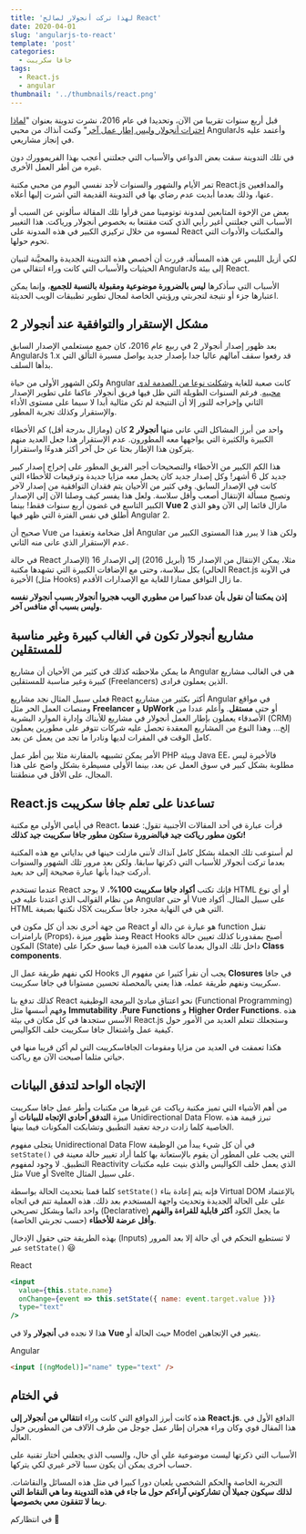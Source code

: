 ```yaml
---
title: 'لهذا تركت أنجولار لصالح React'
date: 2020-04-01
slug: 'angularjs-to-react'
template: 'post'
categories:
  - جافا سكريبت
tags:
  - React.js
  - angular
thumbnail: '../thumbnails/react.png'
---
```


قبل أربع سنوات تقريبا من الآن، وتحديدا في عام 2016، نشرت تدوينة بعنوان "[لماذا اخترات أنجولار وليس إطار عمل آخر](/web-development/javascript/choose-angular/)" وكنت آنذاك من محبي AngularJs وأعتمد عليه في إنجاز مشاريعي.

في تلك التدوينة سقت بعض الدواعي والأسباب التي جعلتني أعجب بهذا الفريموورك دون غيره من أطر العمل الأخرى.

تمر الأيام والشهور والسنوات لأجد نفسي اليوم من محبي مكتبة React.js والمدافعين عنها، وذلك بعدما أبديت عدم رضاي بها في التدوينة القديمة التي أشرت إليها أعلاه.

بعض من الإخوة المتابعين لمدونة توتومينا ممن قرأوا تلك المقالة سألوني عن السبب أو الأسباب التي جعلتني أغير رأيي الذي كنت مقتنعا به بخصوص أنجولار ورياكت. هذا التغيير لمسوه من خلال تركيزي الكبير في هذه المدونة على React والمكتبات والأدوات التي تحوم حولها.

لكي أزيل اللبس عن هذه المسألة، قررت أن أخصص هذه التدوينة الجديدة والمحيَّنة لتبيان الحيثيات والأسباب التي كانت وراء انتقالي من AngularJs إلى بيئة React.

الأسباب التي سأذكرها **ليس بالضرورة موضوعية ومقبولة بالنسبة للجميع**، وإنما يمكن اعتبارها جزء أو نتيجة لتجربتي ورؤيتي الخاصة لمجال تطوير تطبيقات الويب الحديثة.

## مشكل الإستقرار والتوافقية عند أنجولار 2

بعد ظهور إصدار أنجولار 2 في ربيع عام 2016، كان جميع مستعلمي الإصدار السابق AngularJs 1.x قد رفعوا سقف آمالهم عاليا جدا بإصدار جديد يواصل مسيرة التألق التي بدأها السلف.

ولكن الشهور الأولى من حياة Angular كانت صعبة للغاية [وشكلت نوعا من الصدمة لدى محبيه](https://namekdev.net/2017/05/worked-with-angular-2-for-over-a-year-what-bugs-me-about-it/). فرغم السنوات الطويلة التي ظل فيها فريق أنجولار عاكفا على تطوير الإصدار الثاني وإخراجه للنور إلا أن النتيجة لم تكن مثالية أبدا لا سيما على مستوى الأداء والإستقرار وكذلك تجربة المطور.

واحد من أبرز المشاكل التي عانى منها **أنجولار 2** كان (ومازال بدرجة أقل) كم الأخطاء الكبيرة والكثيرة التي يواجهها معه المطورون. عدم الإستقرار هذا جعل العديد منهم يتركون هذا الإطار بحثا عن حل آخر أكثر هدوءًا واستقرارا.

هذا الكم الكبير من الأخطاء والتصحيحات أجبر الفريق المطور على إخراج إصدار كبير جديد كل 6 أشهر! وكل إصدار جديد كان يحمل معه مزايا جديدة وترقيعات للأخطاء التي كانت في الإصدار السابق. وفي كثير من الأحيان يتم فقدان التوافقية من إصدار لآخر وتصبح مسألة الإنتقال أصعب وأقل سلاسة. ولعل هذا يفسر كيف وصلنا الآن إلى الإصدار الكبير التاسع في غضون أربع سنوات فقط! بينما **Vue 2** مازال قائما إلى الآن وهو الذي أطلق في نفس الفترة التي ظهر فيها Angular 2.

صحيح أن Vue أقل ضخامة وتعقيدا من Angular ولكن هذا لا يبرر هذا المستوى الكبير من عدم الإستقرار الذي عانى منه الثاني.

في حالة React مثلا، يمكن الإنتقال من الإصدار 15 (أبريل 2016) إلى الإصدار 16 (الإصدار الحالي) بكل سلاسة، وحتى مع الإضافات الكبيرة التي تشهدها مكتبة React.js في الآونة الأخيرة (مثل Hooks) ما زال التوافق ممتازا للغاية مع الإصدارات الأقدم.

**إذن يمكننا أن نقول بأن عددا كبيرا من مطوري الويب هجروا أنجولار بسبب أنجولار نفسه وليس بسبب أي منافس آخر.**

## مشاريع أنجولار تكون في الغالب كبيرة وغير مناسبة للمستقلين

ما يمكن ملاحظته كذلك في كثير من الأحيان أن مشاريع Angular هي في الغالب مشاريع كبيرة وغير مناسبة للمستقلين (Freelancers) الذين يعملون فرادى.

فعلى سبيل المثال نجد مشاريع React أكثر بكثير من مشاريع Angular في مواقع ومنصات العمل الحر مثل **Freelancer** و **UpWork** أو حتى **مستقل**. وأعلم عددا من الأصدقاء يعملون بإطار العمل أنجولار في مشاريع للأبناك وإدارة الموارد البشرية (CRM) إلخ... وهذا النوع من المشاريع المعقدة تحصل عليه شركات تتوفر على مطورين يعملون كامل الوقت في المقرات لديها ونادرا ما تجد من يعمل عن بعد.

الأمر يمكن تشبيهه بالمقارنة مثلا بين أطر عمل PHP وبيئة Java EE، فالأخيرة ليس مطلوبة بشكل كبير في سوق العمل عن بعد، بينما الأولى مسيطرة بشكل واضح على هذا المجال، على الأقل في منطقتنا.

## React.js تساعدنا على تعلم جافا سكريبت

في أيامي الأولى مع مكتبة React، قرأت عبارة في أحد المقالات الأجنبية تقول: **عندما تكون مطور رياكت جيد فبالضرورة ستكون مطور جافا سكريبت جيد كذلك!**

لم أستوعب تلك الجملة بشكل كامل آنذاك لأنني مازلت حينها في بداياتي مع هذه المكتبة بعدما تركت أنجولار للأسباب التي ذكرتها سابقا. ولكن بعد مرور تلك الشهور والسنوات أدركت جيدا بأنها عبارة صحيحة إلى حد بعيد.

عندما تستخدم React فإنك تكتب **أكواد جافا سكريبت 100%**، لا يوجد HTML أو أي نوع من نظام القوالب الذي اعتدنا عليه في Angular أو حتى Vue على سبيل المثال. أكواد HTML نكتبها بصيغة JSX التي هي في النهاية مجرد جافا سكريبت.

من جهة أخرى نجد أن كل مكون في React هو عبارة عن دالة أو function تقبل بارامترات (Props)، ومنذ ظهور ميزة React Hooks أصبح بمقدورنا كذلك تعيين حالة المكون (State) داخل تلك الدوال بعدما كانت هذه الميزة فيما سبق حكرا على **Class components**.

لكي نفهم طريقة عمل ال Hooks يجب أن نقرأ كثيرا عن مفهوم ال **Closures** في جافا سكريبت ونفهم طريقة عمله، هذا يعني بالمحصلة تحسين مستوانا في جافا سكريبت.

كذلك تدفع بنا React نحو اعتناق مبادئ البرمجة الوظيفية (Functional Programming) وفهم أسسها مثل **Immutability** ،**Pure Functions** و **Higher Order Functions**. هذه الأسس ستجدها في كل مكان في بيئة React.js وستجعلك تتعلم العديد من الأمور حول كيفية عمل واشتغال جافا سكريبت خلف الكواليس.

هكذا تعمقت في العديد من مزايا ومقومات الجافاسكريبت التي لم أكن قريبا منها في حياتي مثلما أصبحت الآن مع رياكت.

## الإتجاه الواحد لتدفق البيانات

من أهم الأشياء التي تميز مكتبة رياكت عن غيرها من مكتبات وأطر عمل جافا سكريبت ميزة **التدفق أحادي الإتجاه للبيانات** أو Unidirectional Data Flow. تبرز قيمة هذه الخاصية كلما زادت درجة تعقيد التطبيق وتشابكت المكونات فيما بينها.

يتجلى مفهوم Unidirectional Data Flow في أن كل شيء يبدأ من الوظيفة `setState()` التي يجب على المطور أن يقوم بالإستعانة بها كلما أراد تغيير حالة معينة في التطبيق. لا وجود لمفهوم Reactivity الذي يعمل خلف الكواليس والذي بنيت عليه مكتبات مثل Vue أو Svelte على سبيل المثال.

كلما قمنا بتحديث الحالة بواسطة `setState()` فإنه يتم إعادة بناء Virtual DOM بالإعتماد على على الحالة الجديدة وتحديث واجهة المستخدم بعد ذلك. هذه العملية تتم في اتجاه واحد دائما وبشكل تصريحي (Declarative) ما يجعل الكود **أكثر قابلية للقراءة والفهم وأقل عرضة للأخطاء** (حسب تجربتي الخاصة).

بهذه الطريقة حتى حقول الإدخال (Inputs) لا تستطيع التحكم في أي حالة إلا بعد المرور عبر `setState()` 😃

<div class="filename">React</div>

```jsx
<input
  value={this.state.name}
  onChange={event => this.setState({ name: event.target.value })}
  type="text"
/>
```

هذا لا نجده في **أنجولار** ولا في **Vue** حيث الحالة أو Model يتغير في الإتجاهين.

<div class="filename">Angular</div>

```html
<input [(ngModel)]="name" type="text" />
```

## في الختام

هذه كانت أبرز الدوافع التي كانت وراء **انتقالي من أنجولار إلى React.js**. الدافع الأول في هذا المقال قوي وكان وراء هجران إطار عمل جوجل من طرف الآلاف من المطورين حول العالم.

الأسباب التي ذكرتها ليست موضوعية على أي حال، والسبب الذي يجعلني أختار تقنية على حساب أخرى يمكن أن يكون سببا لآخر غيري لكي يتركها.

التجربة الخاصة والحكم الشخصي يلعبان دورا كبيرا في مثل هذه المسائل والنقاشات. **لذلك سيكون جميلا أن تشاركوني آراءكم حول ما جاء في هذه التدوينة وما هي النقاط التي ربما لا تتفقون معي بخصوصها**.

في انتظاركم 🙂

<Author slug="aissa" />
